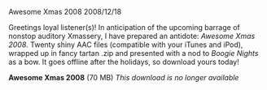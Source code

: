 Awesome Xmas 2008
2008/12/18

Greetings loyal listener(s)! In anticipation of the upcoming barrage of nonstop auditory Xmassery, I have prepared an antidote: <em>Awesome Xmas 2008</em>. Twenty shiny AAC files (compatible with your iTunes and iPod), wrapped up in fancy tartan .zip and presented with a nod to <em>Boogie Nights</em> as a bow. It goes offline after the holidays, so download yours today!

<b>Awesome Xmas 2008</b> (70 MB) <i>This download is no longer available</i>
